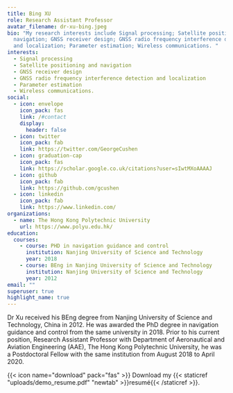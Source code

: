 ```yaml
---
title: Bing XU
role: Research Assistant Professor
avatar_filename: dr-xu-bing.jpeg
bio: "My research interests include Signal processing; Satellite positioning and
  navigation; GNSS receiver design; GNSS radio frequency interference detection
  and localization; Parameter estimation; Wireless communications. "
interests:
  - Signal processing
  - Satellite positioning and navigation
  - GNSS receiver design
  - GNSS radio frequency interference detection and localization
  - Parameter estimation
  - Wireless communications.
social:
  - icon: envelope
    icon_pack: fas
    link: /#contact
    display:
      header: false
  - icon: twitter
    icon_pack: fab
    link: https://twitter.com/GeorgeCushen
  - icon: graduation-cap
    icon_pack: fas
    link: https://scholar.google.co.uk/citations?user=sIwtMXoAAAAJ
  - icon: github
    icon_pack: fab
    link: https://github.com/gcushen
  - icon: linkedin
    icon_pack: fab
    link: https://www.linkedin.com/
organizations:
  - name: The Hong Kong Polytechnic University
    url: https://www.polyu.edu.hk/
education:
  courses:
    - course: PHD in navigation guidance and control
      institution: Nanjing University of Science and Technology
      year: 2018
    - course: BEng in Nanjing University of Science and Technology
      institution: Nanjing University of Science and Technology
      year: 2012
email: ""
superuser: true
highlight_name: true
---
```

Dr Xu received his BEng degree from Nanjing University of Science and Technology, China in 2012. He was awarded the PhD degree in navigation guidance and control from the same university in 2018. Prior to his current position, Research Assistant Professor with Department of Aeronautical and Aviation Engineering (AAE), The Hong Kong Polytechnic University, he was a Postdoctoral Fellow with the same institution from August 2018 to April 2020.

{{< icon name="download" pack="fas" >}} Download my {{< staticref "uploads/demo_resume.pdf" "newtab" >}}resumé{{< /staticref >}}.